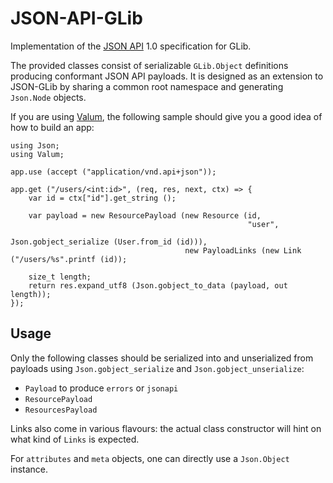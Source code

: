 # JSON-API-GLib

Implementation of the [JSON API](http://jsonapi.org/) 1.0 specification for
GLib.

The provided classes consist of serializable `GLib.Object` definitions
producing conformant JSON API payloads. It is designed as an extension to
JSON-GLib by sharing a common root namespace and generating `Json.Node`
objects.

If you are using [Valum](https://github.com/valum-framework/valum/), the
following sample should give you a good idea of how to build an app:

```vala
using Json;
using Valum;

app.use (accept ("application/vnd.api+json"));

app.get ("/users/<int:id>", (req, res, next, ctx) => {
    var id = ctx["id"].get_string ();
    
    var payload = new ResourcePayload (new Resource (id, 
                                                     "user", 
                                                     Json.gobject_serialize (User.from_id (id))),
                                       new PayloadLinks (new Link ("/users/%s".printf (id));

    size_t length;
    return res.expand_utf8 (Json.gobject_to_data (payload, out length));
});
```

## Usage

Only the following classes should be serialized into and unserialized from
payloads using `Json.gobject_serialize` and `Json.gobject_unserialize`:

 - `Payload` to produce `errors` or `jsonapi`
 - `ResourcePayload`
 - `ResourcesPayload`

Links also come in various flavours: the actual class constructor will hint on
what kind of `Links` is expected.

For `attributes` and `meta` objects, one can directly use a `Json.Object`
instance.
